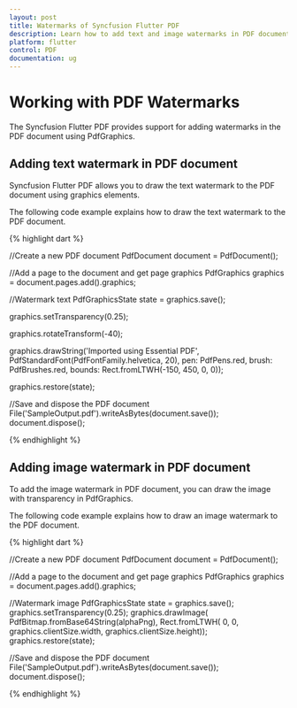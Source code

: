 ```yaml
---
layout: post
title: Watermarks of Syncfusion Flutter PDF
description: Learn how to add text and image watermarks in PDF document and apply transparency and rotation of PDF graphics by using the Syncfusion Flutter PDF.
platform: flutter
control: PDF
documentation: ug
---
```


# Working with PDF Watermarks

The Syncfusion Flutter PDF provides support for adding watermarks in the PDF document using PdfGraphics.

## Adding text watermark in PDF document

Syncfusion Flutter PDF allows you to draw the text watermark to the PDF document using graphics elements.

The following code example explains how to draw the text watermark to the PDF document.

{% highlight dart %}

//Create a new PDF document
PdfDocument document = PdfDocument();

//Add a page to the document and get page graphics
PdfGraphics graphics = document.pages.add().graphics;

//Watermark text
PdfGraphicsState state = graphics.save();

graphics.setTransparency(0.25);

graphics.rotateTransform(-40);

graphics.drawString('Imported using Essential PDF',
    PdfStandardFont(PdfFontFamily.helvetica, 20),
    pen: PdfPens.red,
    brush: PdfBrushes.red,
    bounds: Rect.fromLTWH(-150, 450, 0, 0));

graphics.restore(state);

//Save and dispose the PDF document
File('SampleOutput.pdf').writeAsBytes(document.save());
document.dispose();

{% endhighlight %}

## Adding image watermark in PDF document

To add the image watermark in PDF document, you can draw the image with transparency in PdfGraphics.

The following code example explains how to draw an image watermark to the PDF document.

{% highlight dart %}

//Create a new PDF document
PdfDocument document = PdfDocument();

//Add a page to the document and get page graphics
PdfGraphics graphics = document.pages.add().graphics;

//Watermark image
PdfGraphicsState state = graphics.save();
graphics.setTransparency(0.25);
graphics.drawImage(
    PdfBitmap.fromBase64String(alphaPng),
    Rect.fromLTWH(
      0, 0, graphics.clientSize.width, graphics.clientSize.height));
graphics.restore(state);

//Save and dispose the PDF document
File('SampleOutput.pdf').writeAsBytes(document.save());
document.dispose();

{% endhighlight %}
